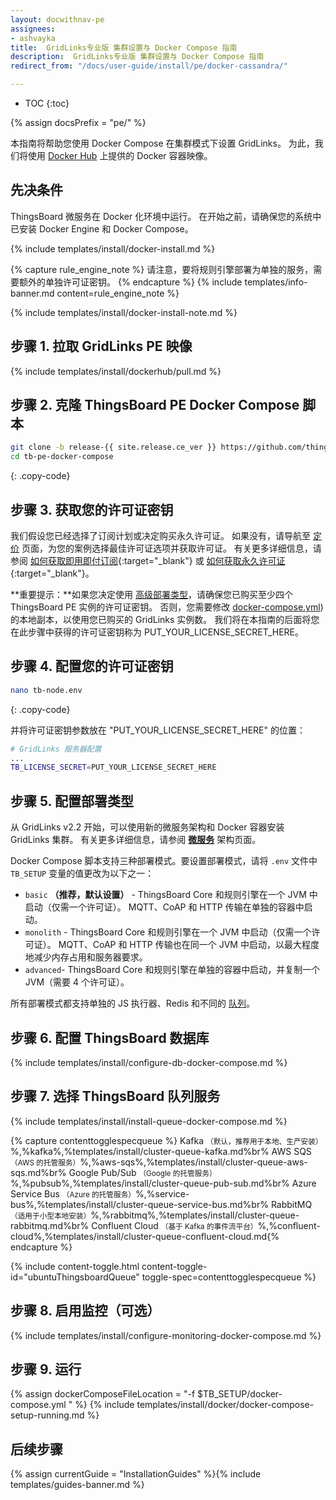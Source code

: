 ```yaml
---
layout: docwithnav-pe
assignees:
- ashvayka
title:  GridLinks专业版 集群设置与 Docker Compose 指南
description:  GridLinks专业版 集群设置与 Docker Compose 指南
redirect_from: "/docs/user-guide/install/pe/docker-cassandra/"  

---
```


* TOC
{:toc}

{% assign docsPrefix = "pe/" %}

本指南将帮助您使用 Docker Compose 在集群模式下设置 GridLinks。
为此，我们将使用 [Docker Hub](https://hub.docker.com/search?q=thingsboard&type=image&image_filter=store) 上提供的 Docker 容器映像。

## 先决条件

ThingsBoard 微服务在 Docker 化环境中运行。
在开始之前，请确保您的系统中已安装 Docker Engine 和 Docker Compose。

{% include templates/install/docker-install.md %}

{% capture rule_engine_note %}
请注意，要将规则引擎部署为单独的服务，需要额外的单独许可证密钥。
{% endcapture %}
{% include templates/info-banner.md content=rule_engine_note %}

{% include templates/install/docker-install-note.md %}

## 步骤 1. 拉取 GridLinks PE 映像

{% include templates/install/dockerhub/pull.md %}

## 步骤 2. 克隆 ThingsBoard PE Docker Compose 脚本

```bash
git clone -b release-{{ site.release.ce_ver }} https://github.com/thingsboard/thingsboard-pe-docker-compose.git tb-pe-docker-compose --depth 1
cd tb-pe-docker-compose
```
{: .copy-code}

## 步骤 3. 获取您的许可证密钥

我们假设您已经选择了订阅计划或决定购买永久许可证。
如果没有，请导航至 [定价](/pricing/) 页面，为您的案例选择最佳许可证选项并获取许可证。
有关更多详细信息，请参阅 [如何获取即用即付订阅](https://www.youtube.com/watch?v=dK-QDFGxWek){:target="_blank"} 或 [如何获取永久许可证](https://www.youtube.com/watch?v=GPe0lHolWek){:target="_blank"}。

**重要提示：**如果您决定使用 [高级部署类型](/docs/user-guide/install/pe/cluster/docker-compose-setup/#step-6-configure-deployment-type)，请确保您已购买至少四个 ThingsBoard PE 实例的许可证密钥。
否则，您需要修改 [docker-compose.yml](https://github.com/thingsboard/thingsboard-pe-docker-compose/blob/master/advanced/docker-compose.yml)) 的本地副本，以使用您已购买的 GridLinks 实例数。
我们将在本指南的后面将您在此步骤中获得的许可证密钥称为 PUT_YOUR_LICENSE_SECRET_HERE。


## 步骤 4. 配置您的许可证密钥

```bash
nano tb-node.env
```
{: .copy-code}

并将许可证密钥参数放在 "PUT_YOUR_LICENSE_SECRET_HERE" 的位置：

```bash
# GridLinks 服务器配置
...
TB_LICENSE_SECRET=PUT_YOUR_LICENSE_SECRET_HERE
```

## 步骤 5. 配置部署类型

从 GridLinks v2.2 开始，可以使用新的微服务架构和 Docker 容器安装 GridLinks 集群。
有关更多详细信息，请参阅 [**微服务**](/docs/reference/msa/) 架构页面。

Docker Compose 脚本支持三种部署模式。要设置部署模式，请将 `.env` 文件中 `TB_SETUP` 变量的值更改为以下之一：

- `basic` **（推荐，默认设置）** - ThingsBoard Core 和规则引擎在一个 JVM 中启动（仅需一个许可证）。
  MQTT、CoAP 和 HTTP 传输在单独的容器中启动。
- `monolith` - ThingsBoard Core 和规则引擎在一个 JVM 中启动（仅需一个许可证）。
  MQTT、CoAP 和 HTTP 传输也在同一个 JVM 中启动，以最大程度地减少内存占用和服务器要求。
- `advanced`- ThingsBoard Core 和规则引擎在单独的容器中启动，并复制一个 JVM（需要 4 个许可证）。  
  
所有部署模式都支持单独的 JS 执行器、Redis 和不同的 [队列](/docs/user-guide/install/pe/cluster/docker-compose-setup/#step-8-choose-thingsboard-queue-service)。

## 步骤 6. 配置 ThingsBoard 数据库

{% include templates/install/configure-db-docker-compose.md %}

## 步骤 7. 选择 ThingsBoard 队列服务

{% include templates/install/install-queue-docker-compose.md %}

{% capture contenttogglespecqueue %}
Kafka <small>（默认，推荐用于本地、生产安装）</small>%,%kafka%,%templates/install/cluster-queue-kafka.md%br%
AWS SQS <small>（AWS 的托管服务）</small>%,%aws-sqs%,%templates/install/cluster-queue-aws-sqs.md%br%
Google Pub/Sub <small>（Google 的托管服务）</small>%,%pubsub%,%templates/install/cluster-queue-pub-sub.md%br%
Azure Service Bus <small>（Azure 的托管服务）</small>%,%service-bus%,%templates/install/cluster-queue-service-bus.md%br%
RabbitMQ <small>（适用于小型本地安装）</small>%,%rabbitmq%,%templates/install/cluster-queue-rabbitmq.md%br%
Confluent Cloud <small>（基于 Kafka 的事件流平台）</small>%,%confluent-cloud%,%templates/install/cluster-queue-confluent-cloud.md{% endcapture %}

{% include content-toggle.html content-toggle-id="ubuntuThingsboardQueue" toggle-spec=contenttogglespecqueue %}

## 步骤 8. 启用监控（可选）

{% include templates/install/configure-monitoring-docker-compose.md %}

## 步骤 9. 运行

{% assign dockerComposeFileLocation = "-f $TB_SETUP/docker-compose.yml " %}
{% include templates/install/docker/docker-compose-setup-running.md %}

## 后续步骤

{% assign currentGuide = "InstallationGuides" %}{% include templates/guides-banner.md %}